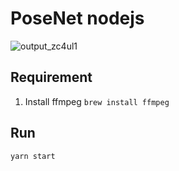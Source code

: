 # PoseNet nodejs

![output_zc4ul1](https://user-images.githubusercontent.com/6814254/53864386-a1268a00-3fec-11e9-999c-514f3c66ccef.gif)

## Requirement
1. Install ffmpeg `brew install ffmpeg`

## Run

```js
yarn start
```
